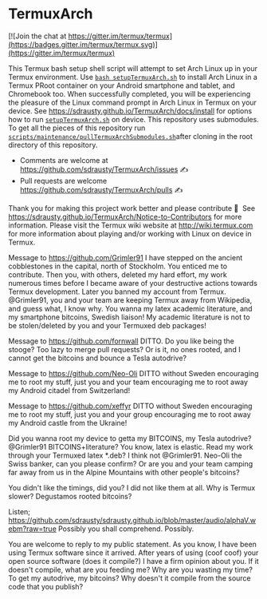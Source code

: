 TermuxArch
===============
[![Join the chat at https://gitter.im/termux/termux](https://badges.gitter.im/termux/termux.svg)](https://gitter.im/termux/termux)

This Termux bash setup shell script will attempt to set Arch Linux up in your Termux environment.  Use [`bash setupTermuxArch.sh`](setupTermuxArch.sh) to install Arch Linux in a Termux PRoot container on your Android smartphone and tablet, and Chromebook too.  When successfully completed, you will be experiencing the pleasure of the Linux command prompt in Arch Linux in Termux on your device.  See https://sdrausty.github.io/TermuxArch/docs/install for options how to run [`setupTermuxArch.sh`](https://sdrausty.github.io/TermuxArch/setupTermuxArch.sh) on device.  This repository uses submodules.  To get all the pieces of this repository run [`scripts/maintenance/pullTermuxArchSubmodules.sh`](scripts/maintenance/pullTermuxArchSubmodules.sh)after cloning in the root directory of this repository.  

* Comments are welcome at https://github.com/sdrausty/TermuxArch/issues ✍ 
* Pull requests are welcome https://github.com/sdrausty/TermuxArch/pulls ✍ 

Thank you for making this project work better and please contribute 🔆  See https://sdrausty.github.io/TermuxArch/Notice-to-Contributors for more information.  Please visit the Termux wiki website at http://wiki.termux.com for more information about playing and/or working with Linux on device in Termux.


Message to https://github.com/Grimler91 I have stepped on the ancient cobblestones in the capital, north of Stockholm. You enticed me to contribute. Then you, with others, deleted my hard effort, my work numerous times before I became aware of your destructive actions towards Termux development. Later you banned my account from Termux. @Grimler91, you and your team are keeping Termux away from Wikipedia, and guess what, I know why. You wanna my latex academic literature, and my smartphone bitcoins, Swedish liaison! My academic literature is not to be stolen/deleted by you and your Termuxed deb packages!

Message to https://github.com/fornwall DITTO. Do you like being the stooge? Too lazy to merge pull requests? Or is it, no ones rooted, and I cannot get the bitcoins and bounce a Tesla autodrive?

Message to https://github.com/Neo-Oli DITTO without Sweden encouraging me to root my stuff, just you and your team encouraging me to root away my Android citadel from Switzerland!

Message to https://github.com/xeffyr DITTO without Sweden encouraging me to root my stuff, just you and your group encouraging me to root away my Android castle from the Ukraine!

Did you wanna root my device to getta my BITCOINS, my Tesla autodrive? @Grimler91 BITCOINS+literature? You know, latex is elastic. Read my work through your Termuxed latex *.deb? I think not @Grimler91. Neo-Oli the Swiss banker, can you please confirm? Or are you and your team camping far away from us in the Alpine Mountains with other people's bitcoins?

You didn't like the timings, did you? I did not like them at all. Why is Termux slower? Degustamos rooted bitcoins?

Listen; https://github.com/sdrausty/sdrausty.github.io/blob/master/audio/alphaV.webm?raw=true Possibly you shall comprehend. Possibly.

You are welcome to reply to my public statement. As you know, I have been using Termux software since it arrived. After years of using (coof coof) your open source software (does it compile?) I have a firm opinion about you. If it doesn't compile, what are you feeding me? Why are you wasting my time? To get my autodrive, my bitcoins? Why doesn't it compile from the source code that you publish?
